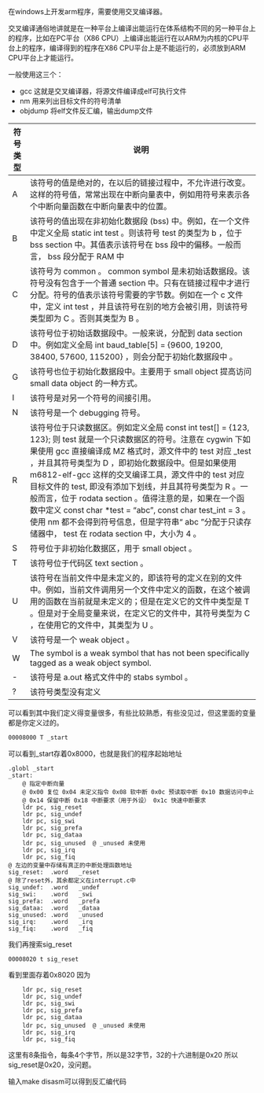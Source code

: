 在windows上开发arm程序，需要使用交叉编译器。

交叉编译通俗地讲就是在一种平台上编译出能运行在体系结构不同的另一种平台上的程序，比如在PC平台（X86 CPU）上编译出能运行在以ARM为内核的CPU平台上的程序，编译得到的程序在X86 CPU平台上是不能运行的，必须放到ARM CPU平台上才能运行。

一般使用这三个：
+ gcc 这就是交叉编译器，将源文件编译成elf可执行文件
+ nm 用来列出目标文件的符号清单
+ objdump 将elf文件反汇编，输出dump文件

| 符号 类型 	| 说明 	|
|---	|---	|
| A 	| 该符号的值是绝对的，在以后的链接过程中，不允许进行改变。这样的符号值，常常出现在中断向量表中，例如用符号来表示各个中断向量函数在中断向量表中的位置。 	|
| B 	| 该符号的值出现在非初始化数据段 (bss) 中。例如，在一个文件中定义全局 static int test 。则该符号 test 的类型为 b ，位于 bss section 中。其值表示该符号在 bss 段中的偏移。一般而言， bss 段分配于 RAM 中 	|
| C 	| 该符号为 common 。 common symbol 是未初始话数据段。该符号没有包含于一个普通 section 中。只有在链接过程中才进行分配。符号的值表示该符号需要的字节数。例如在一个 c 文件中，定义 int test ，并且该符号在别的地方会被引用，则该符号类型即为 C 。否则其类型为 B 。 	|
| D 	| 该符号位于初始话数据段中。一般来说，分配到 data section 中。例如定义全局 int baud_table[5] = {9600, 19200, 38400, 57600, 115200} ，则会分配于初始化数据段中 。 	|
| G 	| 该符号也位于初始化数据段中。主要用于 small object 提高访问 small data object 的一种方式。 	|
| I 	| 该符号是对另一个符号的间接引用。 	|
| N 	| 该符号是一个 debugging 符号。 	|
| R 	| 该符号位于只读数据区。例如定义全局 const int test[] = {123, 123}; 则 test 就是一个只读数据区的符号。注意在 cygwin 下如果使用 gcc 直接编译成 MZ 格式时，源文件中的 test 对应 _test ，并且其符号类型为 D ，即初始化数据段中。但是如果使用 m6812-elf-gcc 这样的交叉编译工具，源文件中的 test 对应目标文件的 test, 即没有添加下划线，并且其符号类型为 R 。一般而言，位于 rodata section 。值得注意的是，如果在一个函数中定义 const char *test = “abc”, const char test_int = 3 。使用 nm 都不会得到符号信息，但是字符串“ abc ”分配于只读存储器中， test 在 rodata section 中，大小为 4 。 	|
| S 	| 符号位于非初始化数据区，用于 small object 。 	|
| T 	| 该符号位于代码区 text section 。 	|
| U 	| 该符号在当前文件中是未定义的，即该符号的定义在别的文件中。例如，当前文件调用另一个文件中定义的函数，在这个被调用的函数在当前就是未定义的；但是在定义它的文件中类型是 T 。但是对于全局变量来说，在定义它的文件中，其符号类型为 C ，在使用它的文件中，其类型为 U 。 	|
| V 	| 该符号是一个 weak object 。 	|
| W 	| The symbol is a weak symbol that has not been specifically tagged as a weak object symbol. 	|
| - 	| 该符号是 a.out 格式文件中的 stabs symbol 。 	|
| ? 	| 该符号类型没有定义 	|


可以看到其中我们定义得变量很多，有些比较熟悉，有些没见过，但这里面的变量都是你定义过的。

```asm
00008000 T _start
```
可以看到_start存着0x8000，也就是我们的程序起始地址

```
.globl _start
_start:
	@ 指定中断向量
	@ 0x00 复位 0x04 未定义指令 0x08 软中断 0x0c 预读取中断 0x10 数据访问中止
	@ 0x14 保留中断 0x18 中断要求（用于外设） 0x1c 快速中断要求
	ldr pc, sig_reset
	ldr pc, sig_undef
	ldr pc, sig_swi
	ldr pc, sig_prefa
	ldr pc, sig_dataa
	ldr pc, sig_unused	@ _unused 未使用
	ldr pc, sig_irq
	ldr pc, sig_fiq
@ 左边的变量中存储有真正的中断处理函数地址
sig_reset:	.word	_reset
@ 除了reset外，其余都定义在interrupt.c中
sig_undef:	.word	_undef
sig_swi:	.word	_swi
sig_prefa:	.word	_prefa
sig_dataa:	.word	_dataa
sig_unused:	.word	_unused
sig_irq:	.word	_irq
sig_fiq:	.word	_fiq
```

我们再搜索sig_reset
```
00008020 t sig_reset
```
看到里面存着0x8020
因为
```
    ldr pc, sig_reset
	ldr pc, sig_undef
	ldr pc, sig_swi
	ldr pc, sig_prefa
	ldr pc, sig_dataa
	ldr pc, sig_unused	@ _unused 未使用
	ldr pc, sig_irq
	ldr pc, sig_fiq

```
这里有8条指令，每条4个字节，所以是32字节，32的十六进制是0x20
所以sig_reset是0x20，没问题。

输入make disasm可以得到反汇编代码
